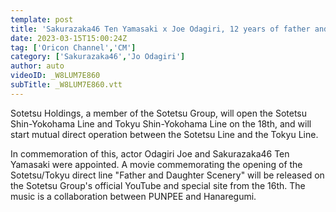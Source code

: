 ```yaml
---
template: post
title: 'Sakurazaka46 Ten Yamasaki x Joe Odagiri, 12 years of father and daughter depicted in one 148-second cut Music is a collaboration between PUNPEE and Hanaregumi'
date: 2023-03-15T15:00:24Z
tag: ['Oricon Channel','CM']
category: ['Sakurazaka46','Jo Odagiri']
author: auto 
videoID: _W8LUM7E860
subTitle: _W8LUM7E860.vtt
---
```

Sotetsu Holdings, a member of the Sotetsu Group, will open the Sotetsu Shin-Yokohama Line and Tokyu Shin-Yokohama Line on the 18th, and will start mutual direct operation between the Sotetsu Line and the Tokyu Line.

In commemoration of this, actor Odagiri Joe and Sakurazaka46 Ten Yamasaki were appointed.
A movie commemorating the opening of the Sotetsu/Tokyu direct line "Father and Daughter Scenery" will be released on the Sotetsu Group's official YouTube and special site from the 16th. The music is a collaboration between PUNPEE and Hanaregumi.

